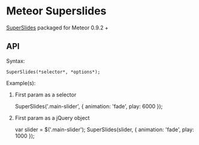 Meteor Superslides
==================


[SuperSlides](https://github.com/nicinabox/superslides) packaged for Meteor 0.9.2 +


API
---

Syntax:

	SuperSlides(*selector*, *options*);

Example(s):

1. First param as a selector

	SuperSlides('.main-slider', {
	      animation: 'fade',
	      play: 6000
	    });


2.  First param as a jQuery object

	 var slider = $('.main-slider');
	 SuperSlides(slider, {
	      animation: 'fade',
	      play: 1000
	    });